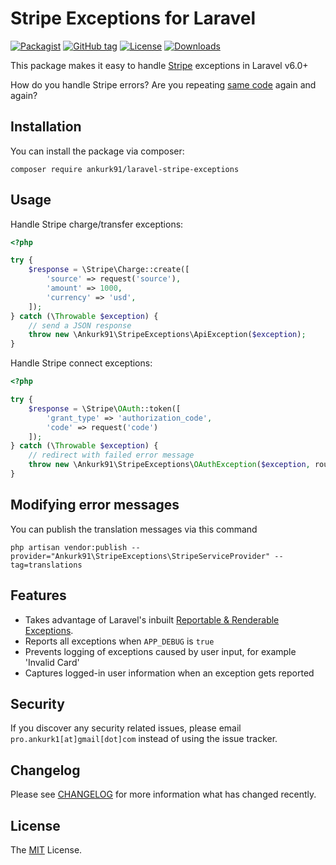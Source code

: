 # Stripe Exceptions for Laravel

[![Packagist](https://img.shields.io/packagist/v/ankurk91/laravel-stripe-exceptions.svg)](https://packagist.org/packages/ankurk91/laravel-stripe-exceptions)
[![GitHub tag](https://img.shields.io/github/tag/ankurk91/laravel-stripe-exceptions.svg)](https://github.com/ankurk91/laravel-stripe-exceptions/releases)
[![License](https://img.shields.io/badge/license-MIT-brightgreen.svg)](LICENSE.txt)
[![Downloads](https://img.shields.io/packagist/dt/ankurk91/laravel-stripe-exceptions.svg)](https://packagist.org/packages/ankurk91/laravel-stripe-exceptions/stats)

This package makes it easy to handle [Stripe](https://github.com/stripe/stripe-php) exceptions in Laravel v6.0+

How do you handle Stripe errors? Are you repeating [same code](https://stripe.com/docs/api/errors/handling?lang=php) again and again?

## Installation
You can install the package via composer:
```
composer require ankurk91/laravel-stripe-exceptions
```

## Usage
Handle Stripe charge/transfer exceptions:
```php
<?php

try {
    $response = \Stripe\Charge::create([
        'source' => request('source'),
        'amount' => 1000,
        'currency' => 'usd',
    ]);
} catch (\Throwable $exception) {
    // send a JSON response
    throw new \Ankurk91\StripeExceptions\ApiException($exception);
}
```

Handle Stripe connect exceptions:
```php
<?php

try {
    $response = \Stripe\OAuth::token([
        'grant_type' => 'authorization_code',
        'code' => request('code')
    ]);
} catch (\Throwable $exception) {
    // redirect with failed error message
    throw new \Ankurk91\StripeExceptions\OAuthException($exception, route('stripe.failed'));
}
```

## Modifying error messages
You can publish the translation messages via this command
```
php artisan vendor:publish --provider="Ankurk91\StripeExceptions\StripeServiceProvider" --tag=translations
```

## Features
* Takes advantage of Laravel's inbuilt [Reportable & Renderable Exceptions](https://laravel.com/docs/6.0/errors#renderable-exceptions).
* Reports all exceptions when `APP_DEBUG` is `true`
* Prevents logging of exceptions caused by user input, for example 'Invalid Card'
* Captures logged-in user information when an exception gets reported

## Security
If you discover any security related issues, please email `pro.ankurk1[at]gmail[dot]com` instead of using the issue tracker.

## Changelog
Please see [CHANGELOG](CHANGELOG.md) for more information what has changed recently.

## License
The [MIT](https://opensource.org/licenses/MIT) License.
